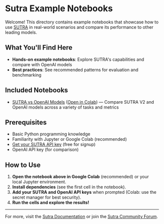 # Sutra Example Notebooks

Welcome! This directory contains example notebooks that showcase how to use [SUTRA](https://www.two.ai/sutra) in real-world scenarios and compare its performance to other leading models.

## What You'll Find Here

- **Hands-on example notebooks**: Explore SUTRA's capabilities and compare with OpenAI models
- **Best practices**: See recommended patterns for evaluation and benchmarking

## Included Notebooks

- [SUTRA vs OpenAI Models](sutra_vs_openai_models.ipynb) ([Open in Colab](https://colab.research.google.com/drive/175pEoGuZX_6s2lxzXiiT4lYS76QIdg-k?usp=sharing)) — Compare SUTRA V2 and OpenAI models across a variety of tasks and metrics

## Prerequisites

- Basic Python programming knowledge
- Familiarity with Jupyter or Google Colab (recommended)
- [Get your SUTRA API key](https://www.two.ai/sutra/api) (free for signup)
- OpenAI API key (for comparison)

## How to Use

1. **Open the notebook above in Google Colab** (recommended) or your local Jupyter environment.
2. **Install dependencies** (see the first cell in the notebook).
3. **Add your SUTRA and OpenAI API keys** when prompted (Colab: use the secret manager for best security).
4. **Run the cells and explore the results!**

---

For more, visit the [Sutra Documentation](https://docs.sutra.ai) or join the [Sutra Community Forum](https://community.sutra.ai).